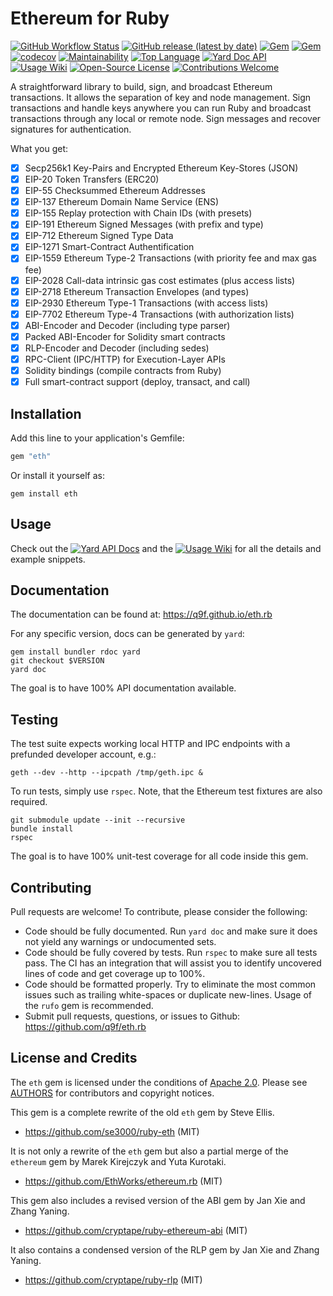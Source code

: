 <!--
# @markup markdown
# @title Ethereum for Ruby
# @author Afri Schoedon
-->

# Ethereum for Ruby

[![GitHub Workflow Status](https://img.shields.io/github/actions/workflow/status/q9f/eth.rb/spec.yml?branch=main)](https://github.com/q9f/eth.rb/actions)
[![GitHub release (latest by date)](https://img.shields.io/github/v/release/q9f/eth.rb)](https://github.com/q9f/eth.rb/releases)
[![Gem](https://img.shields.io/gem/v/eth)](https://rubygems.org/gems/eth)
[![Gem](https://img.shields.io/gem/dt/eth)](https://rubygems.org/gems/eth)
[![codecov](https://codecov.io/gh/q9f/eth.rb/branch/main/graph/badge.svg?token=IK7USBPBZY)](https://codecov.io/gh/q9f/eth.rb)
[![Maintainability](https://api.codeclimate.com/v1/badges/469e6f66425198ad7614/maintainability)](https://codeclimate.com/github/q9f/eth.rb/maintainability)
[![Top Language](https://img.shields.io/github/languages/top/q9f/eth.rb?color=red)](https://github.com/q9f/eth.rb/pulse)
[![Yard Doc API](https://img.shields.io/badge/documentation-API-blue)](https://q9f.github.io/eth.rb)
[![Usage Wiki](https://img.shields.io/badge/usage-WIKI-blue)](https://github.com/q9f/eth.rb/wiki)
[![Open-Source License](https://img.shields.io/github/license/q9f/eth.rb)](LICENSE)
[![Contributions Welcome](https://img.shields.io/badge/contributions-welcome-brightgreen.svg?style=flat)](https://github.com/q9f/eth.rb/issues)

A straightforward library to build, sign, and broadcast Ethereum transactions. It allows the separation of key and node management. Sign transactions and handle keys anywhere you can run Ruby and broadcast transactions through any local or remote node. Sign messages and recover signatures for authentication.

What you get:
- [x] Secp256k1 Key-Pairs and Encrypted Ethereum Key-Stores (JSON)
- [x] EIP-20 Token Transfers (ERC20)
- [x] EIP-55 Checksummed Ethereum Addresses
- [x] EIP-137 Ethereum Domain Name Service (ENS)
- [x] EIP-155 Replay protection with Chain IDs (with presets)
- [x] EIP-191 Ethereum Signed Messages (with prefix and type)
- [x] EIP-712 Ethereum Signed Type Data
- [x] EIP-1271 Smart-Contract Authentification
- [x] EIP-1559 Ethereum Type-2 Transactions (with priority fee and max gas fee)
- [x] EIP-2028 Call-data intrinsic gas cost estimates (plus access lists)
- [x] EIP-2718 Ethereum Transaction Envelopes (and types)
- [x] EIP-2930 Ethereum Type-1 Transactions (with access lists)
- [x] EIP-7702 Ethereum Type-4 Transactions (with authorization lists)
- [x] ABI-Encoder and Decoder (including type parser)
- [x] Packed ABI-Encoder for Solidity smart contracts
- [x] RLP-Encoder and Decoder (including sedes)
- [x] RPC-Client (IPC/HTTP) for Execution-Layer APIs
- [x] Solidity bindings (compile contracts from Ruby)
- [x] Full smart-contract support (deploy, transact, and call)

## Installation
Add this line to your application's Gemfile:

```ruby
gem "eth"
```

Or install it yourself as:

```shell
gem install eth
```

## Usage
Check out the
[![Yard API Docs](https://img.shields.io/badge/documentation-API-blue)](https://q9f.github.io/eth.rb)
and the
[![Usage Wiki](https://img.shields.io/badge/usage-WIKI-blue)](https://github.com/q9f/eth.rb/wiki)
for all the details and example snippets.

## Documentation
The documentation can be found at: https://q9f.github.io/eth.rb

For any specific version, docs can be generated by `yard`:

```shell
gem install bundler rdoc yard
git checkout $VERSION
yard doc
```

The goal is to have 100% API documentation available.

## Testing
The test suite expects working local HTTP and IPC endpoints with a prefunded developer account, e.g.:

```shell
geth --dev --http --ipcpath /tmp/geth.ipc &
```

To run tests, simply use `rspec`. Note, that the Ethereum test fixtures are also required.

```shell
git submodule update --init --recursive
bundle install
rspec
```

The goal is to have 100% unit-test coverage for all code inside this gem.

## Contributing
Pull requests are welcome! To contribute, please consider the following:
* Code should be fully documented. Run `yard doc` and make sure it does not yield any warnings or undocumented sets.
* Code should be fully covered by tests. Run `rspec` to make sure all tests pass. The CI has an integration that will assist you to identify uncovered lines of code and get coverage up to 100%.
* Code should be formatted properly. Try to eliminate the most common issues such as trailing white-spaces or duplicate new-lines. Usage of the `rufo` gem is recommended.
* Submit pull requests, questions, or issues to Github: <https://github.com/q9f/eth.rb>

## License and Credits
The `eth` gem is licensed under the conditions of [Apache 2.0](./LICENSE.txt). Please see [AUTHORS](./AUTHORS.txt) for contributors and copyright notices.

This gem is a complete rewrite of the old `eth` gem by Steve Ellis.
* <https://github.com/se3000/ruby-eth> (MIT)

It is not only a rewrite of the `eth` gem but also a partial merge of the `ethereum` gem by Marek Kirejczyk and Yuta Kurotaki.
* <https://github.com/EthWorks/ethereum.rb> (MIT)

This gem also includes a revised version of the ABI gem by Jan Xie and Zhang Yaning.
* <https://github.com/cryptape/ruby-ethereum-abi> (MIT)

It also contains a condensed version of the RLP gem by Jan Xie and Zhang Yaning.
* <https://github.com/cryptape/ruby-rlp> (MIT)
